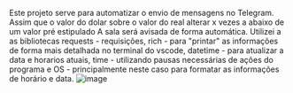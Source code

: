 Este projeto serve para automatizar o envio de mensagens no Telegram. Assim que o valor do dolar sobre o valor do real alterar x vezes a abaixo de um valor pré estipulado
A sala será avisada de forma automática.
Utilizei a as bibliotecas requests - requisições, rich - para "printar" as informações de forma mais detalhada no terminal do vscode, datetime - para atualizar a data e horarios atuais,
time - utilizando pausas necessárias de ações do programa e OS - principalmente neste caso para formatar as informações de horário e data.
![image](https://github.com/machadodavid32/sala_sinais_telegram/assets/88016718/afe9c75f-b85e-4c93-9a3f-3e3d2273dfc5)
